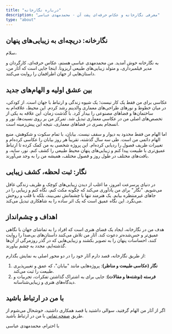 ```yaml
---
title: "درباره نگارخانه"
description: "معرفی نگارخانه و عکاس حرفه‌ای پشت آن - محمدمهدی عباسی"
type: "about"
---
```


## نگارخانه: دریچه‌ای به زیبایی‌های پنهان

سلام،

به نگارخانه خوش آمدید. من محمدمهدی عباسی هستم، عکاس حرفه‌ای، کارگردان و مدیر فیلمبرداری، و متولد زیبایی‌های طبیعی آریزونا. اینجا جایی است که آثار من، داستان‌هایی از جهان اطرافمان را روایت می‌کنند.

## بین عشق اولیه و الهام‌های جدید

عکاسی برای من فقط یک کار نیست؛ یک شیوه زندگی و ارتباط با جهان است. از کودکی، در میان خطوط و نورهای طراحی‌های معماری والدینم رشد کردم. این محیط، علاقه‌ام به ساختمان‌ها و فضاهای مصنوعی را بیدار کرد. با گذشت زمان، این علاقه به یکی از تخصص‌های اصلی من در عکاسی معماری تبدیل شد. تمرکز من بر روی نسبت‌ها، نور و انسجام بصری در فضاهای معماری، نتیجه این پیش‌زمینه است.

اما الهام من فقط محدود به دیوار و سقف نیست. بیابان، با تمام سکوت و شکوهش، منبع الهام دائمی من است. طی سه سال گذشته، تقریباً هر روز بیابان را عکاسی کرده‌ام و تغییرات ظریف فصول را ردیابی کرده‌ام. این پروژه شخصی به من کمک کرده تا ارتباط عمیق‌تری با طبیعت پیدا کنم و زیبایی‌های پنهان محیط طبیعی را کشف کنم. نور، سایه، و بافت‌های مختلف در طول روز و فصول مختلف، همیشه من را به وجد می‌آورند.

## نگار: ثبت لحظه، کشف زیبایی

در دنیای پرسرعت امروز، ما اغلب از دیدن زیبایی‌های کوچک و ظریف زندگی غافل می‌شویم. "نگار" برای من یادآوری می‌کند که چگونه مکث کنم، نگاه کنم و زیبایی را در جاهای غیرمنتظره بیابم. یک هنرمند تنها با چشمانش نمی‌بیند، بلکه با قلب و روحش می‌نگرد. این نگاه عمیق است که یک اثر ساده را به شاهکاری تبدیل می‌کند.

## اهداف و چشم‌انداز

هدف من در نگارخانه، ایجاد یک فضای هنری است که افراد را به تماشای جهان با نگاهی عمیق‌تر و حس‌شده‌تر دعوت کند. آثار من تلاش می‌کنند داستان‌های بی‌صدا را روایت کنند، احساسات پنهان را به تصویر بکشند و زیبایی‌هایی که در گذر روزمرگی از آن‌ها گذشته‌ایم، مجدد به چشم بیاورند.

از طریق نگارخانه، قصد دارم آثار خود را در دو محور اصلی به نمایش بگذارم:
1.  **نگار (عکاسی طبیعت و مناظر)**: پروژه‌هایی مانند "بیابان"، که عمق و تغییر‌پذیری طبیعت را ثبت می‌کند.
2.  **فرسته (نوشته‌ها و مقالات)**: جایی برای به اشتراک گذاشتن تفکرات، تجربیات و دیدگاه‌های هنری و زیبایی‌شناسانه.

## با من در ارتباط باشید

اگر از آثار من الهام گرفتید، سوالی داشتید یا قصد همکاری داشتید، خوشحال می‌شوم از طریق [صفحه تماس](/contact/) با من در ارتباط باشید.

با احترام،
محمدمهدی عباسی
